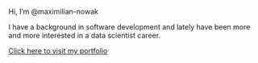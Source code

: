 
<!---
- 👀 I’m interested in ...
- 🌱 I’m currently learning ...
- 💞️ I’m looking to collaborate on ...
- 📫 How to reach me ...

maximilian-nowak/maximilian-nowak is a ✨ special ✨ repository because its `README.md` (this file) appears on your GitHub profile.
You can click the Preview link to take a look at your changes.
--->
Hi, I’m @maximilian-nowak

I have a background in software development and lately have been more and more interested in a data scientist career.

[Click here to visit my portfolio](https://github.com/maximilian-nowak/Portfolio)
